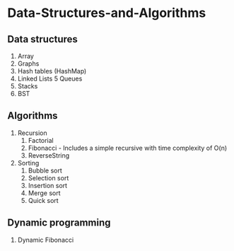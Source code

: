 # Data-Structures-and-Algorithms
## Data structures
1. Array
2. Graphs
3. Hash tables (HashMap)
4. Linked Lists
5  Queues
6. Stacks
7. BST
## Algorithms
1. Recursion
    1. Factorial
    2. Fibonacci - Includes a simple recursive with time complexity of O(n)
    3. ReverseString
1. Sorting
    1. Bubble sort
    2. Selection sort
    3. Insertion sort
    4. Merge sort
    5. Quick sort
## Dynamic programming
1. Dynamic Fibonacci

